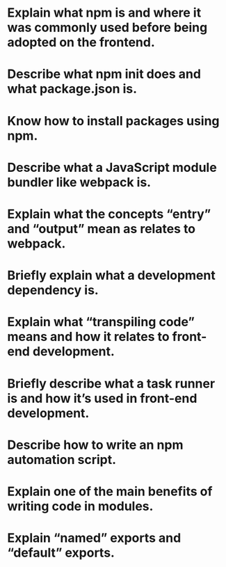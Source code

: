 # Explain what npm is and where it was commonly used before being adopted on the frontend.

# Describe what npm init does and what package.json is.

# Know how to install packages using npm.

# Describe what a JavaScript module bundler like webpack is.

# Explain what the concepts “entry” and “output” mean as relates to webpack.

# Briefly explain what a development dependency is.

# Explain what “transpiling code” means and how it relates to front-end development.

# Briefly describe what a task runner is and how it’s used in front-end development.

# Describe how to write an npm automation script.

# Explain one of the main benefits of writing code in modules.

# Explain “named” exports and “default” exports.